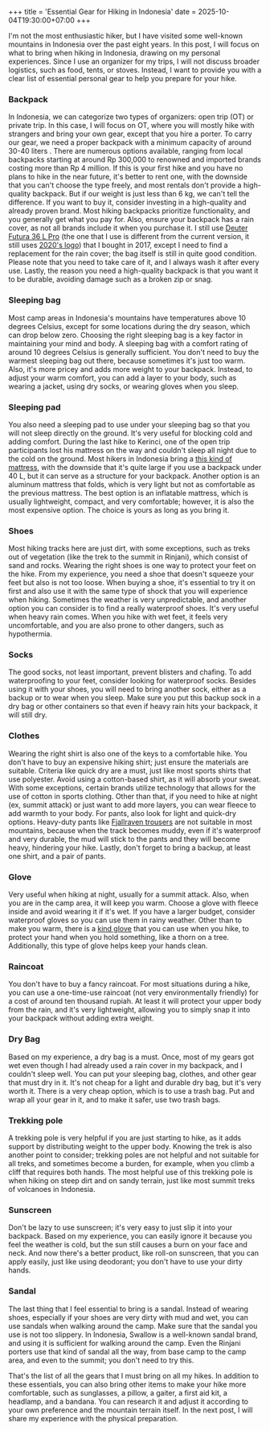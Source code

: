 +++
title = 'Essential Gear for Hiking in Indonesia'
date = 2025-10-04T19:30:00+07:00
+++

I'm not the most enthusiastic hiker, but I have visited some well-known mountains in Indonesia over the past eight years. In this post, I will focus on what to bring when hiking in Indonesia, drawing on my personal experiences. Since I use an organizer for my trips, I will not discuss broader logistics, such as food, tents, or stoves. Instead, I want to provide you with a clear list of essential personal gear to help you prepare for your hike.

### Backpack
In Indonesia, we can categorize two types of organizers: open trip (OT) or private trip. In this case, I will focus on OT, where you will mostly hike with strangers and bring your own gear, except that you hire a porter. To carry our gear, we need a proper backpack with a minimum capacity of around 30-40 liters . There are numerous options available, ranging from local backpacks starting at around Rp 300,000 to renowned and imported brands costing more than Rp 4 million. If this is your first hike and you have no plans to hike in the near future, it's better to rent one, with the downside that you can't choose the type freely, and most rentals don't provide a high-quality backpack. But if our weight is just less than 6 kg, we can't tell the difference.
If you want to buy it, consider investing in a high-quality and already proven brand. Most hiking backpacks prioritize functionality, and you generally get what you pay for. Also, ensure your backpack has a rain cover, as not all brands include it when you purchase it. I still use [Deuter Futura 36 L Pro](https://www.deuter.com/int-en/shop/backpacks/p824874-hiking-backpack-futura-pro-36) (the one that I use is different from the current version, it still uses [2020's logo](https://1000logos.net/deuter-logo/)) that I bought in 2017, except I need to find a replacement for the rain cover; the bag itself is still in quite good condition. Please note that you need to take care of it, and I always wash it after every use.  Lastly, the reason you need a high-quality backpack is that you want it to be durable, avoiding damage such as a broken zip or snag.

### Sleeping bag
Most camp areas in Indonesia's mountains have temperatures above 10 degrees Celsius, except for some locations during the dry season, which can drop below zero. Choosing the right sleeping bag is a key factor in maintaining your mind and body. A sleeping bag with a comfort rating of around 10 degrees Celsius is generally sufficient. You don't need to buy the warmest sleeping bag out there, because sometimes it's just too warm. Also, it's more pricey and adds more weight to your backpack.  Instead, to adjust your warm comfort, you can add a layer to your body, such as wearing a jacket, using dry socks, or wearing gloves when you sleep.

### Sleeping pad
You also need a sleeping pad to use under your sleeping bag so that you will not sleep directly on the ground. It's very useful for blocking cold and adding comfort. During the last hike to Kerinci, one of the open trip participants lost his mattress on the way and couldn't sleep all night due to the cold on the ground. Most hikers in Indonesia bring a [this kind of mattress](https://blog.eigeradventure.com/matras-gunung/), with the downside that it's quite large if you use a backpack under 40 L, but it can serve as a structure for your backpack. Another option is an aluminum mattress that folds, which is very light but not as comfortable as the previous mattress. The best option is an inflatable mattress, which is usually lightweight, compact, and very comfortable; however, it is also the most expensive option. The choice is yours as long as you bring it.

### Shoes
Most hiking tracks here are just dirt, with some exceptions, such as treks out of vegetation (like the trek to the summit in Rinjani), which consist of sand and rocks. Wearing the right shoes is one way to protect your feet on the hike. From my experience, you need a shoe that doesn't squeeze your feet but also is not too loose. When buying a shoe, it's essential to try it on first and also use it with the same type of shock that you will experience when hiking. Sometimes the weather is very unpredictable, and another option you can consider is to find a really waterproof shoes. It's very useful when heavy rain comes. When you hike with wet feet, it feels very uncomfortable, and you are also prone to other dangers, such as hypothermia.

### Socks
The good socks, not least important, prevent blisters and chafing. To add waterproofing to your feet, consider looking for waterproof socks. Besides using it with your shoes, you will need to bring another sock, either as a backup or to wear when you sleep. Make sure you put this backup sock in a dry bag or other containers so that even if heavy rain hits your backpack, it will still dry.

### Clothes
Wearing the right shirt is also one of the keys to a comfortable hike. You don't have to buy an expensive hiking shirt; just ensure the materials are suitable. Criteria like quick dry are a must, just like most sports shirts that use polyester. Avoid using a cotton-based shirt, as it will absorb your sweat. With some exceptions, certain brands utilize technology that allows for the use of cotton in sports clothing. Other than that, if you need to hike at night (ex, summit attack) or just want to add more layers, you can wear fleece to add warmth to your body. For pants, also look for light and quick-dry options. Heavy-duty pants like [Fjallraven trousers](https://www.fjallraven.com/uk/en-gb/men/trousers/) are not suitable in most mountains, because when the track becomes muddy, even if it's waterproof and very durable, the mud will stick to the pants and they will become heavy, hindering your hike. Lastly, don't forget to bring a backup, at least one shirt, and a pair of pants.

### Glove
Very useful when hiking at night, usually for a summit attack. Also, when you are in the camp area, it will keep you warm. Choose a glove with fleece inside and avoid wearing it if it's wet. If you have a larger budget, consider waterproof gloves so you can use them in rainy weather. Other than to make you warm, there is a [kind glove](https://hikenrun.com/collections/naturehike-outdoors/products/sarung-tangan-outdoor-naturehike-gl09-t-nh21fs035-anti-uv-gloves) that you can use when you hike, to protect your hand when you hold something, like a thorn on a tree. Additionally, this type of glove helps keep your hands clean.

### Raincoat
You don't have to buy a fancy raincoat. For most situations during a hike, you can use a one-time-use raincoat (not very environmentally friendly) for a cost of around ten thousand rupiah. At least it will protect your upper body from the rain, and it's very lightweight, allowing you to simply snap it into your backpack without adding extra weight.

### Dry Bag
Based on my experience, a dry bag is a must. Once, most of my gears got wet even though I had already used a rain cover in my backpack, and I couldn't sleep well. You can put your sleeping bag, clothes, and other gear that must dry in it. It's not cheap for a light and durable dry bag, but it's very worth it. There is a very cheap option, which is to use a trash bag. Put and wrap all your gear in it, and to make it safer, use two trash bags.

### Trekking pole
A trekking pole is very helpful if you are just starting to hike, as it adds support by distributing weight to the upper body. Knowing the trek is also another point to consider; trekking poles are not helpful and not suitable for all treks, and sometimes become a burden, for example, when you climb a cliff that requires both hands. The most helpful use of this trekking pole is when hiking on steep dirt and on sandy terrain, just like most summit treks of volcanoes in Indonesia.

### Sunscreen
Don't be lazy to use sunscreen; it's very easy to just slip it into your backpack. Based on my experience, you can easily ignore it because you feel the weather is cold, but the sun still causes a burn on your face and neck. And now there's a better product, like roll-on sunscreen, that you can apply easily, just like using deodorant; you don't have to use your dirty hands.

### Sandal
The last thing that I feel essential to bring is a sandal. Instead of wearing shoes, especially if your shoes are very dirty with mud and wet, you can use sandals when walking around the camp. Make sure that the sandal you use is not too slippery.  In Indonesia, Swallow is a well-known sandal brand, and using it is sufficient for walking around the camp. Even the Rinjani porters use that kind of sandal all the way, from base camp to the camp area, and even to the summit; you don't need to try this.

That's the list of all the gears that I must bring on all my hikes. In addition to these essentials, you can also bring other items to make your hike more comfortable, such as sunglasses, a pillow, a gaiter, a first aid kit, a headlamp, and a bandana. You can research it and adjust it according to your own preference and the mountain terrain itself. In the next post, I will share my experience with the physical preparation.

